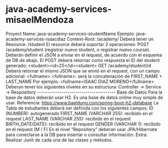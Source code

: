 # java-academy-services-misaelMendoza
Proyect Name: java-academy-services-studentName              Ejemplo: java-academy-services-isaacdiaz  Context-Root: /academy/  Deberá tener un Resource: /student  El resource deberá soportar 2 operaciones:  POST /academy/student (registrar nuevo student, o registrar nuevo course). Deberán definir el JSON a enviar en el request, de acuerdo con el esquema de DB de abajo. El POST deberá retornar como respuesta el ID del student generado: &lt;student>&lt;id>25&lt;/id>&lt;student>  GET /academy/student/id Deberá retornar el mismo JSON que se envió en el request, con un campo adicional: &lt;fullname> &lt;fullname>: será la concatenación de FIRST_NAME + LAST_NAME Por ejemplo: &lt;fullname>ISAAC DIAZ MORENO&lt;/fullname>     Deberan tener los siguientes niveles en su estructura:  Controller -> Service -> Respository     ---------------------------------------  Base de Datos  Para la base de datos deberán usar H2. Es una base de datos online muy simple de usar.  Referencia: https://www.baeldung.com/spring-boot-h2-database     La Tabla de estudiantes deberá ser definida con los siguientes campos:  ID (NUMBER): autogenerado  FIRST_NAME (VARCHAR 255): recibido en el request  LAST_NAME (VARCHAR 255): recibido en el request  BIRTH_DATE(DATE): recibido en el request  GENDER (VARCHAR 1): recibido en el request (M / F)     En el nivel “Repository” deberan usar JPA/Hibernate para conectarse a la DB para insertar o consultar información.       Extra: Realizar Junit de cada una de las clases y métodos.

